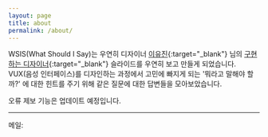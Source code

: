 ```yaml
---
layout: page
title: about
permalink: /about/
---
```


WSIS(What Should I Say)는 우연히 디자이너 [이유진](https://yujiinlee.github.io/){:target="_blank"} 님의 [구현하는 디자이너](https://www.slideshare.net/YujinLee61/1000-246234346){:target="_blank"} 슬라이드를 우연히 보고 만들게 되었습니다. VUX(음성 인터페이스)를 디자인하는 과정에서 고민에 빠지게 되는 '뭐라고 말해야 할까?' 에 대한 힌트를 주기 위해 같은 질문에 대한 답변들을 모아보았습니다.

오류 제보 기능은 업데이트 예정입니다.

* * *
메일:

